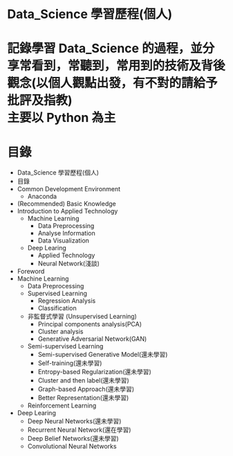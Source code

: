 # Data_Science 學習歷程(個人)  
記錄學習 Data_Science 的過程，並分享常看到，常聽到，常用到的技術及背後觀念(以個人觀點出發，有不對的請給予批評及指教)  
主要以 Python 為主  
=======================
# 目錄   
-   Data_Science 學習歷程(個人)
-   目錄
-   Common Development Environment
    -   Anaconda
-   (Recommended) Basic Knowledge
-   Introduction to Applied Technology
    -   Machine Learning
        -   Data Preprocessing
        -   Analyse Information
        -   Data Visualization
    -   Deep Learing
        -   Applied Technology
        -   Neural Network(淺談)
-   Foreword
-   Machine Learning
    -   Data Preprocessing
    -   Supervised Learning
        -   Regression Analysis
        -   Classification
    -   非監督式學習 (Unsupervised Learning)
        -   Principal components analysis(PCA)
        -   Cluster analysis
        -   Generative Adversarial Network(GAN)
    -   Semi-supervised Learning
        -   Semi-supervised Generative Model(還未學習)
        -   Self-training(還未學習)
        -   Entropy-based Regularization(還未學習)
        -   Cluster and then label(還未學習)
        -   Graph-based Approach(還未學習)
        -   Better Representation(還未學習)
    -   Reinforcement Learning
-   Deep Learing
    -   Deep Neural Networks(還未學習)
    -   Recurrent Neural Network(還在學習)
    -   Deep Belief Networks(還未學習)
    -   Convolutional Neural Networks
